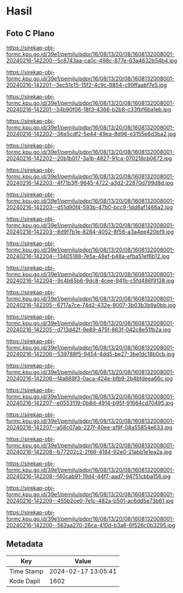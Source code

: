 # Hasil

## Foto C Plano

https://sirekap-obj-formc.kpu.go.id/39e1/pemilu/pdpr/16/08/13/20/08/1608132008001-20240216-142200--5c8743aa-ca0c-498c-877e-63a4632b54b4.jpg

https://sirekap-obj-formc.kpu.go.id/39e1/pemilu/pdpr/16/08/13/20/08/1608132008001-20240216-142201--3ec51c15-15f2-4c9c-9854-c99ffaabf7e5.jpg

https://sirekap-obj-formc.kpu.go.id/39e1/pemilu/pdpr/16/08/13/20/08/1608132008001-20240216-142201--34b90f06-18f3-4366-b2b8-c33fbf6ba1eb.jpg

https://sirekap-obj-formc.kpu.go.id/39e1/pemilu/pdpr/16/08/13/20/08/1608132008001-20240216-142202--36e5cdf2-5e44-49ea-8d96-e3155e6d3ba2.jpg

https://sirekap-obj-formc.kpu.go.id/39e1/pemilu/pdpr/16/08/13/20/08/1608132008001-20240216-142202--20b1b017-3a1b-4827-91ca-070218cb0672.jpg

https://sirekap-obj-formc.kpu.go.id/39e1/pemilu/pdpr/16/08/13/20/08/1608132008001-20240216-142203--4f71b3ff-9645-4722-a3d2-22870d799d8d.jpg

https://sirekap-obj-formc.kpu.go.id/39e1/pemilu/pdpr/16/08/13/20/08/1608132008001-20240216-142203--d51d90f4-593b-47b0-bcc9-1dd8af1466a2.jpg

https://sirekap-obj-formc.kpu.go.id/39e1/pemilu/pdpr/16/08/13/20/08/1608132008001-20240216-142203--8d9f7b1e-8284-4052-8f56-a3a4ee420bf9.jpg

https://sirekap-obj-formc.kpu.go.id/39e1/pemilu/pdpr/16/08/13/20/08/1608132008001-20240216-142204--13405188-7e5a-48ef-b48a-efba51ef6b12.jpg

https://sirekap-obj-formc.kpu.go.id/39e1/pemilu/pdpr/16/08/13/20/08/1608132008001-20240216-142204--9c4b65b6-9dc8-4cee-941b-c5fd486f9138.jpg

https://sirekap-obj-formc.kpu.go.id/39e1/pemilu/pdpr/16/08/13/20/08/1608132008001-20240216-142205--6717a7ce-74d2-432e-9007-3b03b3b9a0bb.jpg

https://sirekap-obj-formc.kpu.go.id/39e1/pemilu/pdpr/16/08/13/20/08/1608132008001-20240216-142205--d713d42f-9e89-475f-863f-042c8e51fb2a.jpg

https://sirekap-obj-formc.kpu.go.id/39e1/pemilu/pdpr/16/08/13/20/08/1608132008001-20240216-142206--539788f5-9454-4dd5-be27-3be1dc18b0cb.jpg

https://sirekap-obj-formc.kpu.go.id/39e1/pemilu/pdpr/16/08/13/20/08/1608132008001-20240216-142206--f4a889f3-0aca-424e-bfb9-2b4bfdeea66c.jpg

https://sirekap-obj-formc.kpu.go.id/39e1/pemilu/pdpr/16/08/13/20/08/1608132008001-20240216-142207--e0553119-0b8d-4914-b95f-91664cd70495.jpg

https://sirekap-obj-formc.kpu.go.id/39e1/pemilu/pdpr/16/08/13/20/08/1608132008001-20240216-142207--a58c07ab-227f-40ee-af9f-08a55854e633.jpg

https://sirekap-obj-formc.kpu.go.id/39e1/pemilu/pdpr/16/08/13/20/08/1608132008001-20240216-142208--b77202c2-2f66-4184-92e0-21abb1e1ea2a.jpg

https://sirekap-obj-formc.kpu.go.id/39e1/pemilu/pdpr/16/08/13/20/08/1608132008001-20240216-142208--f40cab91-19d4-44f7-aad7-94751cbba156.jpg

https://sirekap-obj-formc.kpu.go.id/39e1/pemilu/pdpr/16/08/13/20/08/1608132008001-20240216-142209--455b2ce0-7e1c-482a-b501-ac6dd5e73b61.jpg

https://sirekap-obj-formc.kpu.go.id/39e1/pemilu/pdpr/16/08/13/20/08/1608132008001-20240216-142200--562aa270-26ca-410d-b3a6-6f526c0b3295.jpg


## Metadata

| Key        | Value               |
| ---------- | ------------------- |
| Time Stamp | 2024-02-17 13:05:41 |
| Kode Dapil | 1602                |




